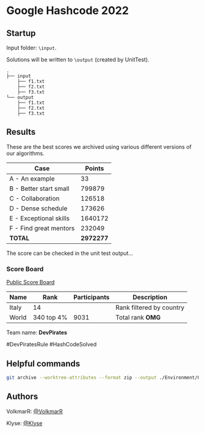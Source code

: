 ﻿# Google Hashcode 2022

## Startup

Input folder: `\input`.

Solutions will be written to `\output` (created by UnitTest).

```
.
├── input
    ├── f1.txt
    ├── f2.txt
    ├── f3.txt
└── output
    ├── f1.txt
    ├── f2.txt
    ├── f3.txt
```

## Results

These are the best scores we archived using various different versions of our algorithms.

| Case                   | Points  |
|------------------------|---------|
| A - An example         | 33      |
| B - Better start small |    799879     |
| C - Collaboration      |    126518     |
| D - Dense schedule     |    173626     |
| E - Exceptional skills |     1640172    |
| F - Find great mentors     |     232049    |
| **TOTAL**              | **2972277** |

The score can be checked in the unit test output...

### Score Board

[Public Score Board](https://codingcompetitions.withgoogle.com/hashcode/round/00000000008caae7)

| Name                 | Rank       | Participants | Description              |
| -------------------- |------------| ------------ |--------------------------|
| Italy | 14         |  | Rank filtered by country |
| World | 340 top 4% | 9031 | Total rank **OMG**       |

Team name: **DevPirates**

\#DevPiratesRule
\#HashCodeSolved

## Helpful commands

```bash
git archive --worktree-attributes --format zip --output ./Environment/Output/source.zip head
```

## Authors

VolkmarR: [@VolkmarR](https://github.com/VolkmarR/)

Klyse: [@Klyse](https://github.com/klyse/)
